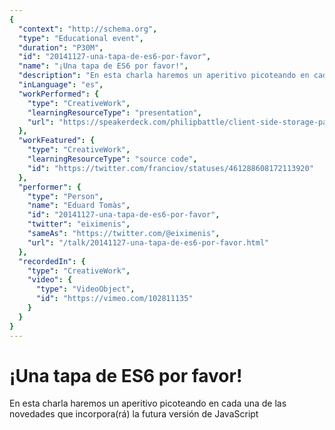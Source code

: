 ```yaml
---
{
  "context": "http://schema.org",
  "type": "Educational event",
  "duration": "P30M",
  "id": "20141127-una-tapa-de-es6-por-favor",
  "name": "¡Una tapa de ES6 por favor!",
  "description": "En esta charla haremos un aperitivo picoteando en cada una de las novedades que incorpora(rá) la futura versión de JavaScript",
  "inLanguage": "es",
  "workPerformed": {
    "type": "CreativeWork",
    "learningResourceType": "presentation",
    "url": "https://speakerdeck.com/philipbattle/client-side-storage-past-present-and-future"
  },
  "workFeatured": {
    "type": "CreativeWork",
    "learningResourceType": "source code",
    "id": "https://twitter.com/franciov/statuses/461288608172113920"
  },
  "performer": {
    "type": "Person",
    "name": "Eduard Tomàs",
    "id": "20141127-una-tapa-de-es6-por-favor",
    "twitter": "eiximenis",
    "sameAs": "https://twitter.com/@eiximenis",
    "url": "/talk/20141127-una-tapa-de-es6-por-favor.html"
  },
  "recordedIn": {
    "type": "CreativeWork",
    "video": {
      "type": "VideoObject",
      "id": "https://vimeo.com/102811135"
    }
  }
}
---
```

# ¡Una tapa de ES6 por favor!

En esta charla haremos un aperitivo picoteando en cada una de las novedades que incorpora(rá) la futura versión de JavaScript